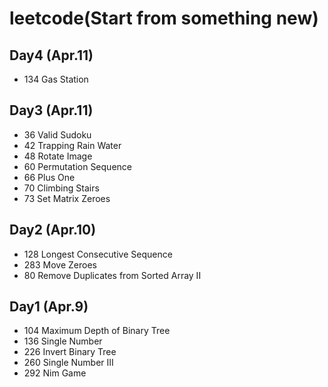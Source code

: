 # leetcode(Start from something new)

## Day4 (Apr.11)
* 134  Gas Station

## Day3 (Apr.11)
* 36  Valid Sudoku
* 42  Trapping Rain Water
* 48  Rotate Image
* 60  Permutation Sequence
* 66  Plus One
* 70  Climbing Stairs
* 73  Set Matrix Zeroes

## Day2 (Apr.10)
* 128  Longest Consecutive Sequence
* 283  Move Zeroes
* 80  Remove Duplicates from Sorted Array II

## Day1 (Apr.9)
* 104  Maximum Depth of Binary Tree
* 136  Single Number
* 226  Invert Binary Tree
* 260  Single Number III
* 292  Nim Game 
